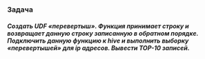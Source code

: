 ### Задача

##### Создать UDF «перевертыш». Функция принимает строку и возвращает данную строку записанную в обратном порядке. Подключить данную функцию к hive и выполнить выборку «перевертышей» для ip адресов. Вывести TOP-10 записей.
